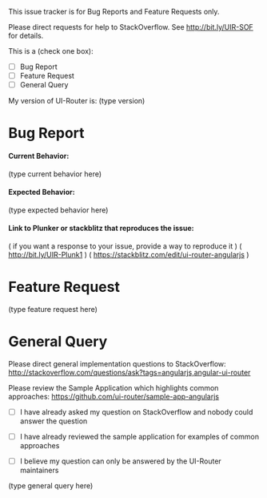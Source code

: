 This issue tracker is for Bug Reports and Feature Requests only.

Please direct requests for help to StackOverflow.
See http://bit.ly/UIR-SOF for details.

This is a (check one box):

- [ ] Bug Report
- [ ] Feature Request
- [ ] General Query 

My version of UI-Router is: (type version)



# Bug Report

#### Current Behavior:

(type current behavior here)

#### Expected Behavior:

(type expected behavior here)

#### Link to Plunker or stackblitz that reproduces the issue:

( if you want a response to your issue, provide a way to reproduce it )
( http://bit.ly/UIR-Plunk1 )
( https://stackblitz.com/edit/ui-router-angularjs )




# Feature Request

(type feature request here)




# General Query

Please direct general implementation questions to StackOverflow: 
http://stackoverflow.com/questions/ask?tags=angularjs,angular-ui-router

Please review the Sample Application which highlights common approaches:
https://github.com/ui-router/sample-app-angularjs

- [ ] I have already asked my question on StackOverflow and nobody could answer the question

- [ ] I have already reviewed the sample application for examples of common approaches

- [ ] I believe my question can only be answered by the UI-Router maintainers


(type general query here)
